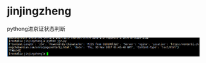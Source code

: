 # jinjingzheng
pythong进京证状态判断

![image.png](https://github.com/l123456789jy/jinjingzheng/blob/master/image/CKP82L_XYSK4%5B3S5%7B%7BC2M2O.png)